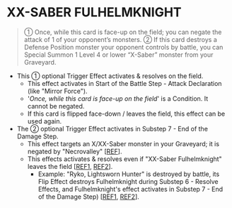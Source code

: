 # XX-SABER FULHELMKNIGHT

> ① Once, while this card is face-up on the field; you can negate the attack of 1 of your opponent’s monsters. ② If this card destroys a Defense Position monster your opponent controls by battle, you can Special Summon 1 Level 4 or lower “X-Saber” monster from your Graveyard.

*   This ① optional Trigger Effect activates & resolves on the field.
    *   This effect activates in Start of the Battle Step - Attack Declaration (like "Mirror Force").
    *   '_Once, while this card is face-up on the field_' is a Condition. It cannot be negated.
    *   If this card is flipped face-down / leaves the field, this effect can be used again.
*   The ② optional Trigger Effect activates in Substep 7 - End of the Damage Step.
    *   This effect targets an X/XX-Saber monster in your Graveyard; it is negated by "Necrovalley" \[[REF](https://www.pojo.biz/board/showthread.php?t=848277)\].  
    *   This effects activates & resolves even if "XX-Saber Fulhelmknight" leaves the field \[[REF1](https://www.pojo.biz/board/showthread.php?t=835785), [REF2](https://www.pojo.biz/board/showthread.php?t=825682)\].
        *   Example: "Ryko, Lightsworn Hunter" is destroyed by battle, its Flip Effect destroys Fulhelmknight during Substep 6 - Resolve Effects, and Fulhelmknight's effect activates in Substep 7 - End of the Damage Step) \[[REF1](https://www.pojo.biz/board/showthread.php?t=835785), [REF2](https://www.pojo.biz/board/showthread.php?t=825682)\].
